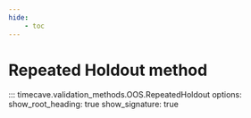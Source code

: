 ```yaml
---
hide:
    - toc
---
```


# Repeated Holdout method

::: timecave.validation_methods.OOS.RepeatedHoldout
    options:
        show_root_heading: true
        show_signature: true